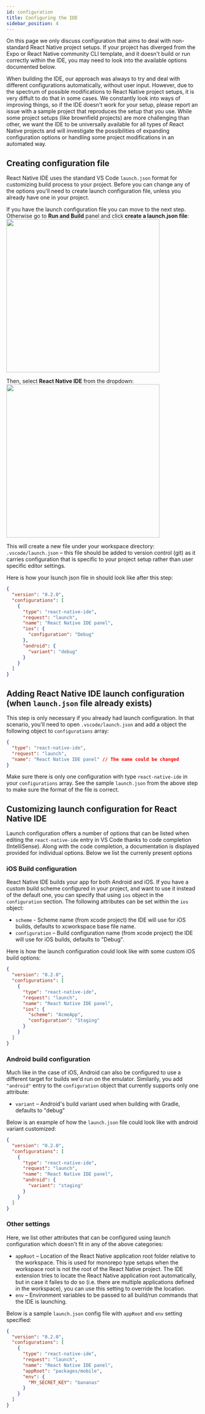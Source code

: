 ```yaml
---
id: configuration
title: Configuring the IDE
sidebar_position: 4
---
```


On this page we only discuss configuration that aims to deal with non-standard React Native project setups.
If your project has diverged from the Expo or React Native community CLI template, and it doesn't build or run correctly within the IDE, you may need to look into the available options documented below.

When building the IDE, our approach was always to try and deal with different configurations automatically, without user input.
However, due to the spectrum of possible modifications to React Native project setups, it is very diffult to do that in some cases.
We constantly look into ways of improving things, so if the IDE doesn't work for your setup, please report an issue with a sample project that reproduces the setup that you use.
While some project setups (like brownfield projects) are more challenging than other, we want the IDE to be universally available for all types of React Native projects and will investigate the possibilities of expanding configuration options or handling some project modifications in an automated way.

## Creating configuration file

React Native IDE uses the standard VS Code `launch.json` format for customizing build process to your project.
Before you can change any of the options you'll need to create launch configuration file, unless you already have one in your project.

If you have the launch configuration file you can move to the next step.
Otherwise go to **Run and Build** panel and click **create a launch.json file**:
<img width="400" src="/img/docs/ide_create_launch_config.png"/>

Then, select **React Native IDE** from the dropdown:
<img width="400" src="/img/docs/ide_launch_config_ide.png"/>

This will create a new file under your workspace directory: `.vscode/launch.json` – this file should be added to version control (git) as it carries configuration that is specific to your project setup rather than user specific editor settings.

Here is how your lsunch json file in should look like after this step:

```json
{
  "version": "0.2.0",
  "configurations": [
    {
      "type": "react-native-ide",
      "request": "launch",
      "name": "React Native IDE panel",
      "ios": {
        "configuration": "Debug"
      },
      "android": {
        "variant": "debug"
      }
    }
  ]
}
```

## Adding React Native IDE launch configuration (when `launch.json` file already exists)

This step is only necessary if you already had launch configuration.
In that scenario, you'll need to open `.vscode/launch.json` and add a object the following object to `configurations` array:

```json
{
  "type": "react-native-ide",
  "request": "launch",
  "name": "React Native IDE panel" // The name could be changed
}
```

Make sure there is only one configuration with type `react-native-ide` in your `configurations` array.
See the sample `launch.json` from the above step to make sure the format of the file is correct.

## Customizing launch configuration for React Native IDE

Launch configuration offers a number of options that can be listed when editing the `react-native-ide` entry in VS Code thanks to code completion (IntelliSense).
Along with the code completion, a documentation is displayed provided for individual options.
Below we list the currenly present options

### iOS Build configuration

React Native IDE builds your app for both Android and iOS.
If you have a custom build scheme configured in your project, and want to use it instead of the default one, you can specify that using `ios` object in the `configuration` section.
The following attributes can be set within the `ios` object:

- `scheme` - Scheme name (from xcode project) the IDE will use for iOS builds, defaults to xcworkspace base file name.
- `configuration` – Build configuration name (from xcode project) the IDE will use for iOS builds, defaults to "Debug".

Here is how the launch configuration could look like with some custom iOS build options:

```json
{
  "version": "0.2.0",
  "configurations": [
    {
      "type": "react-native-ide",
      "request": "launch",
      "name": "React Native IDE panel",
      "ios": {
        "scheme": "AcmeApp",
        "configuration": "Staging"
      }
    }
  ]
}
```

### Android build configuration

Much like in the case of iOS, Android can also be configured to use a different target for builds we'd run on the emulator.
Similarily, you add `"android"` entry to the `configuration` object that currently supports only one attribute:

- `variant` – Android's build variant used when building with Gradle, defaults to "debug"

Below is an example of how the `launch.json` file could look like with android variant customized:

```json
{
  "version": "0.2.0",
  "configurations": [
    {
      "type": "react-native-ide",
      "request": "launch",
      "name": "React Native IDE panel",
      "android": {
        "variant": "staging"
      }
    }
  ]
}
```

### Other settings

Here, we list other attributes that can be configured using launch configuration which doesn't fit in any of the above categories:

- `appRoot` – Location of the React Native application root folder relative to the workspace. This is used for monorepo type setups when the workspace root is not the root of the React Native project. The IDE extension tries to locate the React Native application root automatically, but in case it failes to do so (i.e. there are multiple applications defined in the workspace), you can use this setting to override the location.
- `env` – Environment variables to be passed to all build/run commands that the IDE is launching.

Below is a sample `launch.json` config file with `appRoot` and `env` setting specified:

```json
{
  "version": "0.2.0",
  "configurations": [
    {
      "type": "react-native-ide",
      "request": "launch",
      "name": "React Native IDE panel",
      "appRoot": "packages/mobile",
      "env": {
        "MY_SECRET_KEY": "bananas"
      }
    }
  ]
}
```
